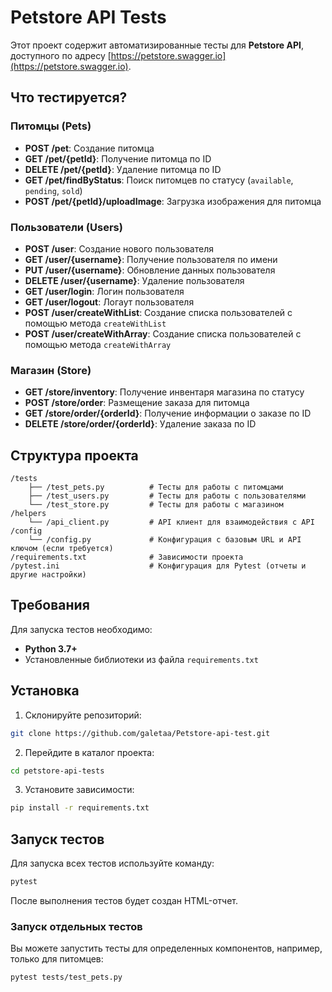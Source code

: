 # Petstore API Tests

Этот проект содержит автоматизированные тесты для **Petstore API**, доступного по адресу [https://petstore.swagger.io](https://petstore.swagger.io).

## Что тестируется?

### **Питомцы (Pets)**

- **POST /pet**: Создание питомца
- **GET /pet/{petId}**: Получение питомца по ID
- **DELETE /pet/{petId}**: Удаление питомца по ID
- **GET /pet/findByStatus**: Поиск питомцев по статусу (`available`, `pending`, `sold`)
- **POST /pet/{petId}/uploadImage**: Загрузка изображения для питомца

### **Пользователи (Users)**

- **POST /user**: Создание нового пользователя
- **GET /user/{username}**: Получение пользователя по имени
- **PUT /user/{username}**: Обновление данных пользователя
- **DELETE /user/{username}**: Удаление пользователя
- **GET /user/login**: Логин пользователя
- **GET /user/logout**: Логаут пользователя
- **POST /user/createWithList**: Создание списка пользователей с помощью метода `createWithList`
- **POST /user/createWithArray**: Создание списка пользователей с помощью метода `createWithArray`

### **Магазин (Store)**

- **GET /store/inventory**: Получение инвентаря магазина по статусу
- **POST /store/order**: Размещение заказа для питомца
- **GET /store/order/{orderId}**: Получение информации о заказе по ID
- **DELETE /store/order/{orderId}**: Удаление заказа по ID

## Структура проекта

```
/tests
    ├── /test_pets.py          # Тесты для работы с питомцами
    ├── /test_users.py         # Тесты для работы с пользователями
    └── /test_store.py         # Тесты для работы с магазином
/helpers
    └── /api_client.py         # API клиент для взаимодействия с API
/config
    └── /config.py             # Конфигурация с базовым URL и API ключом (если требуется)
/requirements.txt              # Зависимости проекта
/pytest.ini                    # Конфигурация для Pytest (отчеты и другие настройки)
```

## Требования

Для запуска тестов необходимо:
- **Python 3.7+**
- Установленные библиотеки из файла `requirements.txt`

## Установка

1. Склонируйте репозиторий:

```bash
git clone https://github.com/galetaa/Petstore-api-test.git
```

2. Перейдите в каталог проекта:

```bash
cd petstore-api-tests
```

3. Установите зависимости:

```bash
pip install -r requirements.txt
```

## Запуск тестов

Для запуска всех тестов используйте команду:

```bash
pytest
```

После выполнения тестов будет создан HTML-отчет.

### Запуск отдельных тестов

Вы можете запустить тесты для определенных компонентов, например, только для питомцев:

```bash
pytest tests/test_pets.py
```

